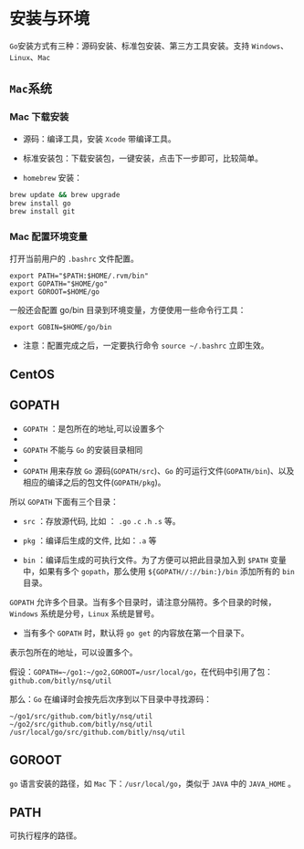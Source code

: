 # 安装与环境
    
`Go`安装方式有三种：源码安装、标准包安装、第三方工具安装。支持 `Windows`、`Linux`、`Mac`

## `Mac`系统

### Mac 下载安装

- 源码：编译工具，安装 `Xcode` 带编译工具。

- 标准安装包：下载安装包，一键安装，点击下一步即可，比较简单。

- `homebrew` 安装：

```bash
brew update && brew upgrade
brew install go
brew install git
```

### Mac 配置环境变量

打开当前用户的 `.bashrc` 文件配置。

```
export PATH="$PATH:$HOME/.rvm/bin"
export GOPATH="$HOME/go"
export GOROOT=$HOME/go
```

一般还会配置 go/bin 目录到环境变量，方便使用一些命令行工具：

```
export GOBIN=$HOME/go/bin
```

- 注意：配置完成之后，一定要执行命令 `source ~/.bashrc` 立即生效。

## CentOS 


## GOPATH

- `GOPATH` ：是包所在的地址,可以设置多个
- 
- `GOPATH` 不能与 `Go` 的安装目录相同 
- 
- `GOPATH` 用来存放 `Go` 源码(`GOPATH/src`)、`Go` 的可运行文件(`GOPATH/bin`)、以及相应的编译之后的包文件(`GOPATH/pkg`)。

所以 `GOPATH` 下面有三个目录：

- `src` ：存放源代码, 比如 ： `.go` `.c`   `.h` `.s` 等。

- `pkg` ：编译后生成的文件, 比如：`.a` 等

- `bin` ：编译后生成的可执行文件。为了方便可以把此目录加入到 `$PATH` 变量中，如果有多个 `gopath`，那么使用 `${GOPATH//://bin:}/bin`  添加所有的 `bin` 目录。


`GOPATH` 允许多个目录。当有多个目录时，请注意分隔符。多个目录的时候，`Windows` 系统是分号，`Linux` 系统是冒号。

- 当有多个 `GOPATH` 时，默认将 `go get` 的内容放在第一个目录下。


表示包所在的地址，可以设置多个。

假设：`GOPATH=~/go1:~/go2,GOROOT=/usr/local/go`，在代码中引用了包：`github.com/bitly/nsq/util`

那么：`Go` 在编译时会按先后次序到以下目录中寻找源码：

```
~/go1/src/github.com/bitly/nsq/util
~/go2/src/github.com/bitly/nsq/util
/usr/local/go/src/github.com/bitly/nsq/util
```

## GOROOT

`go` 语言安装的路径，如 `Mac` 下：`/usr/local/go`，类似于 `JAVA` 中的 `JAVA_HOME` 。


## PATH

可执行程序的路径。
    



